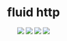 <h1 align="center">fluid http</h1>

<p align="center">
  <img src="https://img.shields.io/travis/callumevans/fluid-http.svg?branch=master&style=flat-square">
  <img src="https://img.shields.io/codacy/grade/568f11adbb7340ad83865ca86a636185.svg?style=flat-square">
  <img src="https://img.shields.io/github/issues/callumevans/fluid-http.svg?style=flat-square">
  <img src="https://img.shields.io/badge/license-MIT-blue.svg?style=flat-square">
</p>
